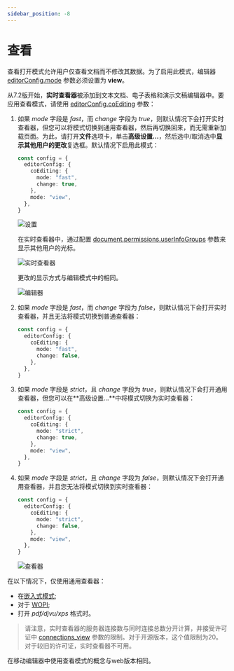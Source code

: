 ```yaml
---
sidebar_position: -8
---
```


# 查看

查看打开模式允许用户仅查看文档而不修改其数据。为了启用此模式，编辑器 [editorConfig.mode](../../usage-api/config/editor/editor.md#mode) 参数必须设置为 **view**。

从7.2版开始，**实时查看器**被添加到文本文档、电子表格和演示文稿编辑器中。要应用查看模式，请使用 [editorConfig.coEditing](../../usage-api/config/editor/editor.md#coediting) 参数：

1. 如果 *mode* 字段是 *fast*，而 *change* 字段为 *true*，则默认情况下会打开实时查看器，但您可以将模式切换到通用查看器，然后再切换回来，而无需重新加载页面。为此，请打开**文件**选项卡，单击**高级设置…**，然后选中/取消选中**显示其他用户的更改**复选框。默认情况下启用此模式：

   ``` ts
   const config = {
     editorConfig: {
       coEditing: {
         mode: "fast",
         change: true,
       },
       mode: "view",
     },
   }
   ```

   ![设置](/assets/images/editor/show-changes-from-other-users.png)

   在实时查看器中，通过配置 [document.permissions.userInfoGroups](../../usage-api/config/document/permissions.md#userinfogroups) 参数来显示其他用户的光标。

   ![实时查看器](/assets/images/editor/live-viewer.png)

   更改的显示方式与编辑模式中的相同。

   ![编辑器](/assets/images/editor/editor.png)

2. 如果 *mode* 字段是 *fast*，而 *change* 字段为 *false*，则默认情况下会打开实时查看器，并且无法将模式切换到普通查看器：

   ``` ts
   const config = {
     editorConfig: {
       coEditing: {
         mode: "fast",
         change: false,
       },
     },
   }
   ```

3. 如果 *mode* 字段是 *strict*，且 *change* 字段为 *true*，则默认情况下会打开通用查看器，但您可以在**高级设置...**中将模式切换为实时查看器：

   ``` ts
   const config = {
     editorConfig: {
       coEditing: {
         mode: "strict",
         change: true,
       },
       mode: "view",
     },
   }
   ```

4. 如果 *mode* 字段是 *strict*，且 *change* 字段为 *false*，则默认情况下会打开通用查看器，并且您无法将模式切换到实时查看器：

   ``` ts
   const config = {
     editorConfig: {
       coEditing: {
         mode: "strict",
         change: false,
       },
       mode: "view",
     },
   }
   ```

   ![查看器](/assets/images/editor/viewer.png)

在以下情况下，仅使用通用查看器：

- 在[嵌入式模式](../../usage-api/config/editor/embedded.md);
- 对于 [WOPI](../../using-wopi/overview.md);
- 打开 *pdf/djvu/xps* 格式时。

> 请注意，实时查看器的服务器连接数与同时连接总数分开计算，并接受许可证中 [connections\_view](../../additional-api/command-service/license.md#license) 参数的限制。对于开源版本，这个值限制为20。对于较旧的许可证，实时查看器不可用。

在移动编辑器中使用查看模式的概念与web版本相同。
